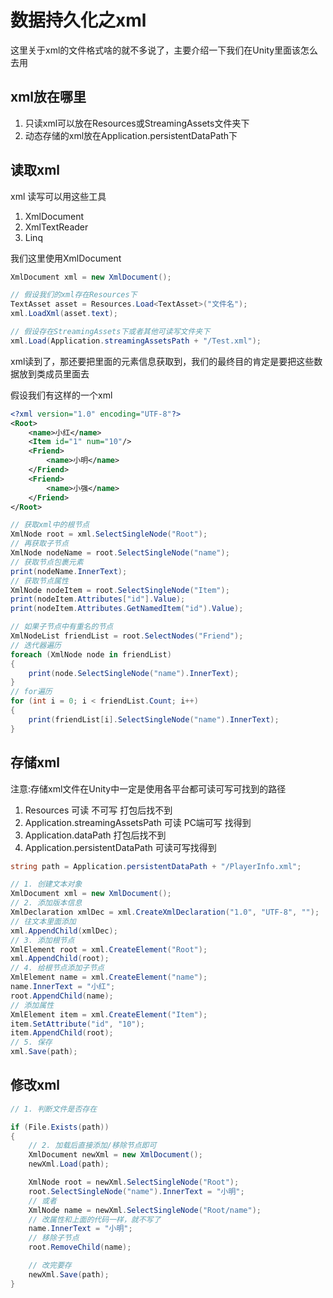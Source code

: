 # 数据持久化之xml

这里关于xml的文件格式啥的就不多说了，主要介绍一下我们在Unity里面该怎么去用

## xml放在哪里

1. 只读xml可以放在Resources或StreamingAssets文件夹下
2. 动态存储的xml放在Application.persistentDataPath下

## 读取xml

xml 读写可以用这些工具

1. XmlDocument
2. XmlTextReader
3. Linq

我们这里使用XmlDocument

```csharp
XmlDocument xml = new XmlDocument();

// 假设我们的xml存在Resources下
TextAsset asset = Resources.Load<TextAsset>("文件名");
xml.LoadXml(asset.text);

// 假设存在StreamingAssets下或者其他可读写文件夹下
xml.Load(Application.streamingAssetsPath + "/Test.xml");
```

xml读到了，那还要把里面的元素信息获取到，我们的最终目的肯定是要把这些数据放到类成员里面去

假设我们有这样的一个xml

```xml
<?xml version="1.0" encoding="UTF-8"?>
<Root>
    <name>小红</name>
    <Item id="1" num="10"/>
    <Friend>
        <name>小明</name>
    </Friend>
    <Friend>
        <name>小强</name>
    </Friend>
</Root>
```

```csharp
// 获取xml中的根节点
XmlNode root = xml.SelectSingleNode("Root");
// 再获取子节点
XmlNode nodeName = root.SelectSingleNode("name");
// 获取节点包裹元素
print(nodeName.InnerText);
// 获取节点属性
XmlNode nodeItem = root.SelectSingleNode("Item");
print(nodeItem.Attributes["id"].Value);
print(nodeItem.Attributes.GetNamedItem("id").Value);

// 如果子节点中有重名的节点
XmlNodeList friendList = root.SelectNodes("Friend");
// 迭代器遍历
foreach (XmlNode node in friendList)
{
    print(node.SelectSingleNode("name").InnerText);
}
// for遍历
for (int i = 0; i < friendList.Count; i++)
{
    print(friendList[i].SelectSingleNode("name").InnerText);
}
```

## 存储xml

注意:存储xml文件在Unity中一定是使用各平台都可读可写可找到的路径

1. Resources 可读 不可写 打包后找不到
2. Application.streamingAssetsPath 可读 PC端可写 找得到
3. Application.dataPath 打包后找不到
4. Application.persistentDataPath 可读可写找得到

```cs
string path = Application.persistentDataPath + "/PlayerInfo.xml";

// 1. 创建文本对象
XmlDocument xml = new XmlDocument();
// 2. 添加版本信息
XmlDeclaration xmlDec = xml.CreateXmlDeclaration("1.0", "UTF-8", "");
// 往文本里面添加
xml.AppendChild(xmlDec);
// 3. 添加根节点
XmlElement root = xml.CreateElement("Root");
xml.AppendChild(root);
// 4. 给根节点添加子节点
XmlElement name = xml.CreateElement("name");
name.InnerText = "小红";
root.AppendChild(name);
// 添加属性
XmlElement item = xml.CreateElement("Item");
item.SetAttribute("id", "10");
item.AppendChild(root);
// 5. 保存
xml.Save(path);
```

## 修改xml

```cs
// 1. 判断文件是否存在

if (File.Exists(path))
{
    // 2. 加载后直接添加/移除节点即可
    XmlDocument newXml = new XmlDocument();
    newXml.Load(path);

    XmlNode root = newXml.SelectSingleNode("Root");
    root.SelectSingleNode("name").InnerText = "小明";
    // 或者
    XmlNode name = newXml.SelectSingleNode("Root/name");
    // 改属性和上面的代码一样，就不写了
    name.InnerText = "小明";
    // 移除子节点
    root.RemoveChild(name);

    // 改完要存
    newXml.Save(path);
}
```